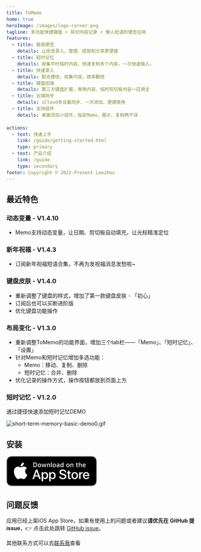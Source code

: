 ```yaml
---
title: ToMemo
home: true
heroImage: /images/logo-corner.png
tagline: 多功能快捷键盘 + 剪切内容记录 + 懒人短语的便签应用
features:
  - title: 极简便签
    details: 让信息录入、管理、提取和分享更便捷
  - title: 短时记忆
    details: 收集平时临时内容，快速复制多个内容，一次快速输入。
  - title: 快速录入
    details: 配合捷径，收集内容，效率翻倍
  - title: 键盘加强
    details: 第三方键盘扩展，常用内容、临时剪切板内容一应俱全
  - title: 云端同步
    details: iCloud多设备同步，一次添加，便捷使用
  - title: 支持组件
    details: 桌面添加小组件，指定Memo，展示、复制两不误

actions:
  - text: 快速上手
    link: /guide/getting-started.html
    type: primary
  - text: 产品介绍
    link: /guide
    type: secondary
footer: Copyright © 2022-Present Leozhou
---
```


## 最近特色

### 动态变量 - V1.4.10
- Memo支持动态变量，让日期、剪切板自动填充，让光标精准定位

### 新年祝福 - V1.4.3
- 订阅新年祝福短语合集，不再为发祝福消息发愁啦~

### 键盘皮肤 - V1.4.0
- 重新调整了键盘的样式，增加了第一款键盘皮肤 - 「初心」
- 订阅后也可以买断进阶版
- 优化键盘功能操作

### 布局变化 - V1.3.0
- 重新调整ToMemo的功能界面，增加三个tab栏——「Memo」、「短时记忆」、「设置」
- 针对Memo和短时记忆增加多选功能：
  - Memo：移动、复制、删除
  - 短时记忆：合并、删除
- 优化记录的操作方式，操作按钮都放到页面上方


### 短时记忆 - V1.2.0
通过捷径快速添加短时记忆DEMO

![short-term-memory-basic-demo0.gif](/images/short-term-memory/short-term-memory-basic-demo0.gif)

## 安装
[![Download on the Mac App Store](/images/download/Download_on_the_App_Store_Badge_US-UK_RGB_blk_092917.svg)](https://apps.apple.com/cn/app/tomemo/id1610843304)


## 问题反馈

应用已经上架iOS App Store，如果有使用上的问题或者建议**请优先在 GitHub 提 issue**，👉 点击此处跳转 [GitHub issue](https://github.com/le0zh0u/ToMemo-doc/issues)。

其他联系方式可以去[联系我](/general/contact.html)查看